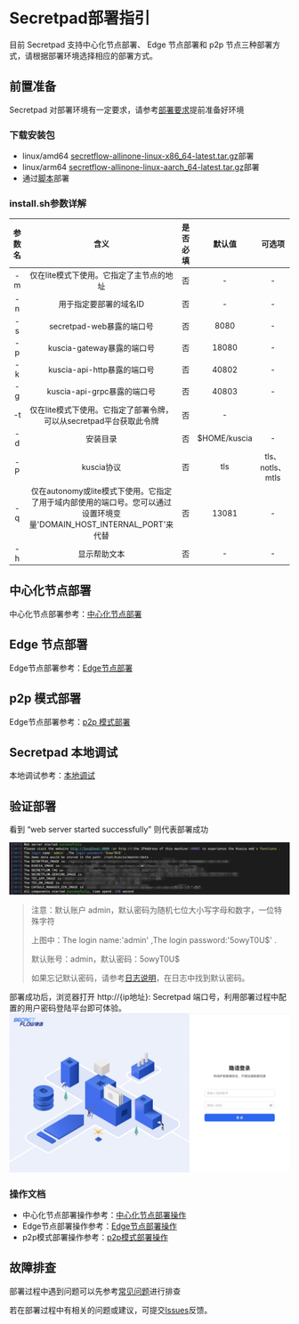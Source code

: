 # Secretpad部署指引

目前 Secretpad 支持中心化节点部署、 Edge 节点部署和 p2p 节点三种部署方式，请根据部署环境选择相应的部署方式。

## 前置准备

Secretpad 对部署环境有一定要求，请参考[部署要求](./request.md)提前准备好环境

### 下载安装包

- linux/amd64 [secretflow-allinone-linux-x86_64-latest.tar.gz](https://secretflow-public.oss-cn-hangzhou.aliyuncs.com/mvp-packages/secretflow-allinone-linux-x86_64-latest.tar.gz)部署
- linux/arm64 [secretflow-allinone-linux-aarch_64-latest.tar.gz](https://secretflow-public.oss-cn-hangzhou.aliyuncs.com/mvp-packages/secretflow-allinone-linux-aarch_64-latest.tar.gz)部署
- 通过[脚本](https://github.com/secretflow/secretpad/blob/main/scripts/install.sh)部署

### install.sh参数详解

| 参数名 |                                       含义                                       | 是否必填 |     默认值      |      可选项
|:---:|:------------------------------------------------------------------------------:|:----:|:------------:|:--------------:|
| -m  |                             仅在lite模式下使用。它指定了主节点的地址                             |  否   |      -       |       -        |
| -n  |                                  用于指定要部署的域名ID                                  |  否   |      -       |       -        |
| -s  |                              secretpad-web暴露的端口号                               |  否   |     8080     |       -        |
| -p  |                              kuscia-gateway暴露的端口号                              |  否   |    18080     |       -        |
| -k  |                             kuscia-api-http暴露的端口号                              |  否   |    40802     |       -        |
| -g  |                             kuscia-api-grpc暴露的端口号                              |  否   |    40803     |       -        |
| -t  |                    仅在lite模式下使用。它指定了部署令牌，可以从secretpad平台获取此令牌                    |  否   |      -       |
| -d  |                                      安装目录                                      |  否   | $HOME/kuscia |       -        |
| -P  |                                    kuscia协议                                    |  否   |     tls      | tls、notls、mtls |
| -q  | 仅在autonomy或lite模式下使用。它指定了用于域内部使用的端口号。您可以通过设置环境变量'DOMAIN_HOST_INTERNAL_PORT'来代替 |  否   |    13081     |       -        |
| -h  |                                     显示帮助文本                                     |  否   |      -       |       -        |

## 中心化节点部署

中心化节点部署参考：[中心化节点部署](./master.md)

## Edge 节点部署

Edge节点部署参考：[Edge节点部署](./edge.md)

## p2p 模式部署

Edge节点部署参考：[p2p 模式部署](./p2p.md)

## Secretpad 本地调试

本地调试参考：[本地调试](../development/ru_in_idea_cn.md)

## 验证部署

看到 “web server started successfully” 则代表部署成功

![install_success.jpg](../imgs/install_success.jpg)

> 注意：默认账户 admin，默认密码为随机七位大小写字母和数字，一位特殊字符
>
> 上图中：The login name:'admin' ,The login password:'5owyT0U$' .
>
> 默认账号：admin，默认密码：5owyT0U$
>
> 如果忘记默认密码，请参考[日志说明](./log.md#secretpad默认密码查看)，在日志中找到默认密码。

部署成功后，浏览器打开 http://{ip地址}: Secretpad 端口号，利用部署过程中配置的用户密码登陆平台即可体验。
![secretpad_login.jpg](../imgs/secretpad_login.jpg)

### 操作文档

- 中心化节点部署操作参考：[中心化节点部署操作](../operation/master.md)
- Edge节点部署操作参考：[Edge节点部署操作](../operation/edge.md)
- p2p模式部署操作参考：[p2p模式部署操作](../operation/p2p.md)

## 故障排查

部署过程中遇到问题可以先参考[常见问题](../asked/qa.md)进行排查

若在部署过程中有相关的问题或建议，可提交[Issues](https://github.com/secretflow/secretpad/issues)反馈。